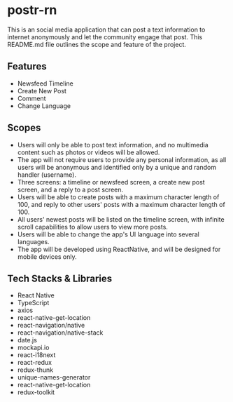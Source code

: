 # postr-rn
 This is an social media application that can post a text information to internet anonymously and let the community engage that post. This README.md file outlines the scope and feature of the project.
 
 ## Features

- Newsfeed Timeline
- Create New Post
- Comment
- Change Language

 ## Scopes
- Users will only be able to post text information, and no multimedia content such as photos or videos will be allowed.
- The app will not require users to provide any personal information, as all users will be anonymous and identified only by a unique and random handler (username).
- Three screens: a timeline or newsfeed screen, a create new post screen, and a reply to a post screen.
- Users will be able to create posts with a maximum character length of 100, and reply to other users' posts with a maximum character length of 100.
- All users' newest posts will be listed on the timeline screen, with infinite scroll capabilities to allow users to view more posts.
- Users will be able to change the app's UI language into several languages.
- The app will be developed using ReactNative, and will be designed for mobile devices only.

 ## Tech Stacks & Libraries
- React Native
- TypeScript
- axios
- react-native-get-location
- react-navigation/native
- react-navigation/native-stack
- date.js
- mockapi.io
- react-i18next
- react-redux
- redux-thunk
- unique-names-generator
- react-native-get-location
- redux-toolkit
